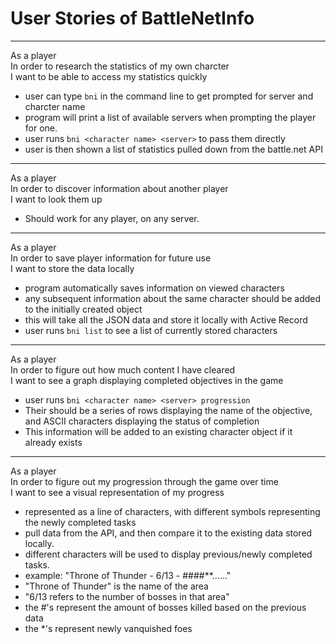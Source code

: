 User Stories of BattleNetInfo
=============================

<hr />

As a player<br />
In order to research the statistics of my own charcter<br />
I want to be able to access my statistics quickly 

  - user can type `bni` in the command line to get prompted for server and charcter name
  - program will print a list of available servers when prompting the player for one.
  - user runs `bni <character name> <server>` to pass them directly
  - user is then shown a list of statistics pulled down from the battle.net API

<hr />

As a player<br />
In order to discover information about another player<br />
I want to look them up

  - Should work for any player, on any server.

<hr />

As a player<br />
In order to save player information for future use<br />
I want to store the data locally

  - program automatically saves information on viewed characters
  - any subsequent information about the same character should be added to the initially created object
  - this will take all the JSON data and store it locally with Active Record
  - user runs `bni list` to see a list of currently stored characters

<hr />

As a player<br />
In order to figure out how much content I have cleared<br />
I want to see a graph displaying completed objectives in the game

  - user runs `bni <character name> <server> progression`
  - Their should be a series of rows displaying the name of the objective, and ASCII characters displaying the status of completion
  - This information will be added to an existing character object if it already exists

<hr />

As a player<br />
In order to figure out my progression through the game over time<br />
I want to see a visual representation of my progress

  - represented as a line of characters, with different symbols representing the newly completed tasks
  - pull data from the API, and then compare it to the existing data stored locally.
  - different characters will be used to display previous/newly completed tasks.
  - example: "Throne of Thunder - 6/13 - ####**......"
  - "Throne of Thunder" is the name of the area
  - "6/13 refers to the number of bosses in that area"
  - the #'s represent the amount of bosses killed based on the previous data
  - the *'s represent newly vanquished foes
